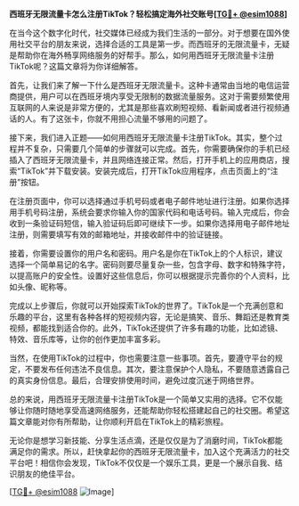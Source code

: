 **西班牙无限流量卡怎么注册TikTok？轻松搞定海外社交账号[[TG💪+ @esim1088](https://t.me/s/esim1088)]**

在当今这个数字化时代，社交媒体已经成为我们生活的一部分。对于想要在国外使用社交平台的朋友来说，选择合适的工具是第一步。而西班牙的无限流量卡，无疑是帮助你在海外畅享网络服务的好帮手。那么，如何用西班牙无限流量卡注册TikTok呢？这篇文章将为你详细解答。

首先，让我们来了解一下什么是西班牙无限流量卡。这种卡通常由当地的电信运营商提供，用户可以在西班牙境内享受无限制的数据流量服务。这对于需要频繁使用互联网的人来说是非常方便的，尤其是那些喜欢刷短视频、看新闻或者进行视频通话的人。有了这张卡，你就不用担心流量不够用的问题了。

接下来，我们进入正题——如何用西班牙无限流量卡注册TikTok。其实，整个过程并不复杂，只需要几个简单的步骤就可以完成。首先，你需要确保你的手机已经插入了西班牙无限流量卡，并且网络连接正常。然后，打开手机上的应用商店，搜索“TikTok”并下载安装。安装完成后，打开TikTok应用程序，点击页面上的“注册”按钮。

在注册页面中，你可以选择通过手机号码或者电子邮件地址进行注册。如果你选择用手机号码注册，系统会要求你输入你的国家代码和电话号码。输入完成后，你会收到一条验证码短信，输入验证码后即可继续下一步。如果你选择用电子邮件地址注册，则需要填写有效的邮箱地址，并接收邮件中的验证链接。

接着，你需要设置你的用户名和密码。用户名是你在TikTok上的个人标识，建议选择一个简单易记的名字。密码则要尽量复杂一些，包含字母、数字和特殊字符，以提高账户的安全性。设置好这些信息后，你可以根据提示完善你的个人资料，比如头像、昵称等。

完成以上步骤后，你就可以开始探索TikTok的世界了。TikTok是一个充满创意和乐趣的平台，这里有各种各样的短视频内容，无论是搞笑、音乐、舞蹈还是教育类视频，都能找到适合你的。此外，TikTok还提供了许多有趣的功能，比如滤镜、特效、音乐库等，让你的创作更加丰富多彩。

当然，在使用TikTok的过程中，你也需要注意一些事项。首先，要遵守平台的规定，不要发布任何违法不良信息。其次，要注意保护个人隐私，不要随意透露自己的真实身份信息。最后，合理安排使用时间，避免过度沉迷于网络世界。

总的来说，用西班牙无限流量卡注册TikTok是一个简单又实用的选择。它不仅能够让你随时随地享受高速网络服务，还能帮助你轻松搭建起自己的社交圈。希望这篇文章能对你有所帮助，让你顺利开启在TikTok上的精彩旅程。

无论你是想学习新技能、分享生活点滴，还是仅仅是为了消磨时间，TikTok都能满足你的需求。所以，赶快拿起你的西班牙无限流量卡，加入这个充满活力的社交平台吧！相信你会发现，TikTok不仅仅是一个娱乐工具，更是一个展示自我、结识朋友的绝佳平台。

[[TG💪+ @esim1088](https://t.me/s/esim1088) ![Image](https://i.postimg.cc/4NQfJmqS/Snipaste-2025-05-13-00-14-12.png)]